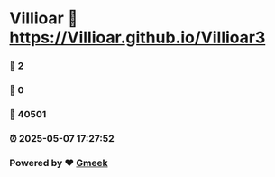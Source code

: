 # Villioar :link: https://Villioar.github.io/Villioar3 
### :page_facing_up: [2](https://Villioar.github.io/Villioar3/tag.html) 
### :speech_balloon: 0 
### :hibiscus: 40501 
### :alarm_clock: 2025-05-07 17:27:52 
### Powered by :heart: [Gmeek](https://github.com/Meekdai/Gmeek)
